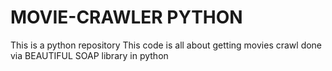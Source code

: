 # MOVIE-CRAWLER PYTHON 
This is a python repository
This code is all about getting movies crawl done via BEAUTIFUL SOAP library in python 
